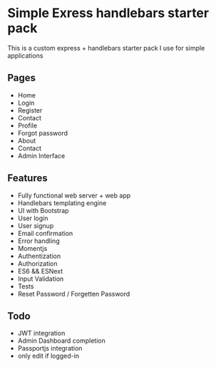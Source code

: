 # Simple Exress handlebars starter pack

This is a custom express + handlebars starter pack I use for simple applications

## Pages

- Home
- Login
- Register
- Contact
- Profile
- Forgot password
- About
- Contact
- Admin Interface

## Features

- Fully functional web server + web app
- Handlebars templating engine
- UI with Bootstrap
- User login
- User signup
- Email confirmation
- Error handling
- Momentjs
- Authentization
- Authorization
- ES6 && ESNext
- Input Validation
- Tests
- Reset Password / Forgetten Password

## Todo

- JWT integration
- Admin Dashboard completion
- Passportjs integration
- only edit if logged-in
